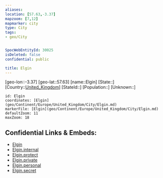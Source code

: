 ```yaml
---
aliases: 
location: [57.63,-3.37]
mapzoom: [7,12] 
mapmarker: city 
type: City
tags:
- geo/City


SpocWebEntityId: 30025
isDeleted: false
confidential: public

title: Elgin
---
```

[geo-lon::-3.37]
[geo-lat::57.63]
[name::Elgin]
[State::]
[Country::[United_Kingdom](geo/Continent/Europe/United_Kingdom.md)]
[StateId::]
[Population::]
[Unknown::]


```leaflet
id: Elgin
coordinates: [Elgin](geo/Continent/Europe/United_Kingdom/City/Elgin.md)
markerFile: [Elgin](geo/Continent/Europe/United_Kingdom/City/Elgin.md)
defaultZoom: 11 
maxZoom: 18
```


## Confidential Links & Embeds: 
- [Elgin](../../../../../../_public/geo/Continent/Europe/United_Kingdom/City/Elgin.md) 
- [Elgin.internal](../../../../../../_internal/geo/Continent/Europe/United_Kingdom/City/Elgin.internal.md) 
- [Elgin.protect](../../../../../../_protect/geo/Continent/Europe/United_Kingdom/City/Elgin.protect.md) 
- [Elgin.private](../../../../../../_private/geo/Continent/Europe/United_Kingdom/City/Elgin.private.md) 
- [Elgin.personal](../../../../../../_personal/geo/Continent/Europe/United_Kingdom/City/Elgin.personal.md) 
- [Elgin.secret](../../../../../../_secret/geo/Continent/Europe/United_Kingdom/City/Elgin.secret.md) 
